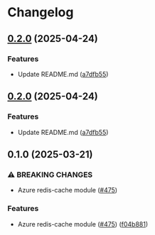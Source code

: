 # Changelog

## [0.2.0](https://github.com/prefapp/tfm/compare/azure-redis-cache-v0.1.0...azure-redis-cache-v0.2.0) (2025-04-24)


### Features

* Update README.md ([a7dfb55](https://github.com/prefapp/tfm/commit/a7dfb55b83447cf3ef08d168ab756e791f322e7a))

## [0.2.0](https://github.com/prefapp/tfm/compare/azure-redis-cache-v0.1.0...azure-redis-cache-v0.2.0) (2025-04-24)


### Features

* Update README.md ([a7dfb55](https://github.com/prefapp/tfm/commit/a7dfb55b83447cf3ef08d168ab756e791f322e7a))

## 0.1.0 (2025-03-21)


### ⚠ BREAKING CHANGES

* Azure redis-cache module ([#475](https://github.com/prefapp/tfm/issues/475))

### Features

* Azure redis-cache module ([#475](https://github.com/prefapp/tfm/issues/475)) ([f04b881](https://github.com/prefapp/tfm/commit/f04b881a69c032d40e628810b57e170aa0b67e6e))
